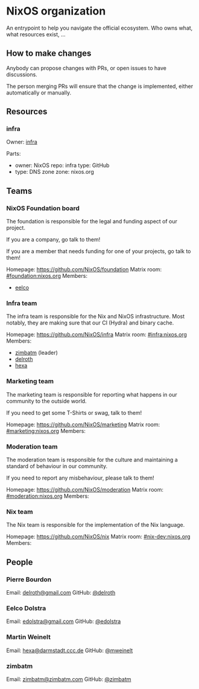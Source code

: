# NixOS organization

An entrypoint to help you navigate the official ecosystem. Who owns what, what resources exist, ...

## How to make changes

Anybody can propose changes with PRs, or open issues to have discussions.

The person merging PRs will ensure that the change is implemented, either automatically or manually.


## Resources

### infra

Owner: [infra](#infra-team)

Parts:
- owner: NixOS
  repo: infra
  type: GitHub
- type: DNS zone
  zone: nixos.org




## Teams


### NixOS Foundation board

The foundation is responsible for the legal and funding aspect of our project.

If you are a company, go talk to them!

If you are a member that needs funding for one of your projects, go talk to them!

Homepage: https://github.com/NixOS/foundation
Matrix room: [#foundation:nixos.org](https://matrix.to/#/#foundation:nixos.org)
Members:
- [eelco](#eelco-dolstra)



### Infra team

The infra team is responsible for the Nix and NixOS infrastructure.
Most notably, they are making sure that our CI (Hydra) and binary cache.

Homepage: https://github.com/NixOS/infra
Matrix room: [#infra:nixos.org](https://matrix.to/#/#infra:nixos.org)
Members:
- [zimbatm](#zimbatm) (leader)
- [delroth](#pierre-bourdon)
- [hexa](#martin-weinelt)



### Marketing team

The marketing team is responsible for reporting what happens in our community to the outside world.

If you need to get some T-Shirts or swag, talk to them!

Homepage: https://github.com/NixOS/marketing
Matrix room: [#marketing:nixos.org](https://matrix.to/#/#marketing:nixos.org)
Members:



### Moderation team

The moderation team is responsible for the culture and maintaining a standard of behaviour in our community.

If you need to report any misbehaviour, please talk to them!

Homepage: https://github.com/NixOS/moderation
Matrix room: [#moderation:nixos.org](https://matrix.to/#/#moderation:nixos.org)
Members:



### Nix team

The Nix team is responsible for the implementation of the Nix language.

Homepage: https://github.com/NixOS/nix
Matrix room: [#nix-dev:nixos.org](https://matrix.to/#/#nix-dev:nixos.org)
Members:




## People


### Pierre Bourdon

Email: [delroth@gmail.com](mailto:delroth@gmail.com)
GitHub: [@delroth](https://github.com/delroth)

### Eelco Dolstra

Email: [edolstra@gmail.com](mailto:edolstra@gmail.com)
GitHub: [@edolstra](https://github.com/edolstra)

### Martin Weinelt

Email: [hexa@darmstadt.ccc.de](mailto:hexa@darmstadt.ccc.de)
GitHub: [@mweinelt](https://github.com/mweinelt)

### zimbatm

Email: [zimbatm@zimbatm.com](mailto:zimbatm@zimbatm.com)
GitHub: [@zimbatm](https://github.com/zimbatm)



